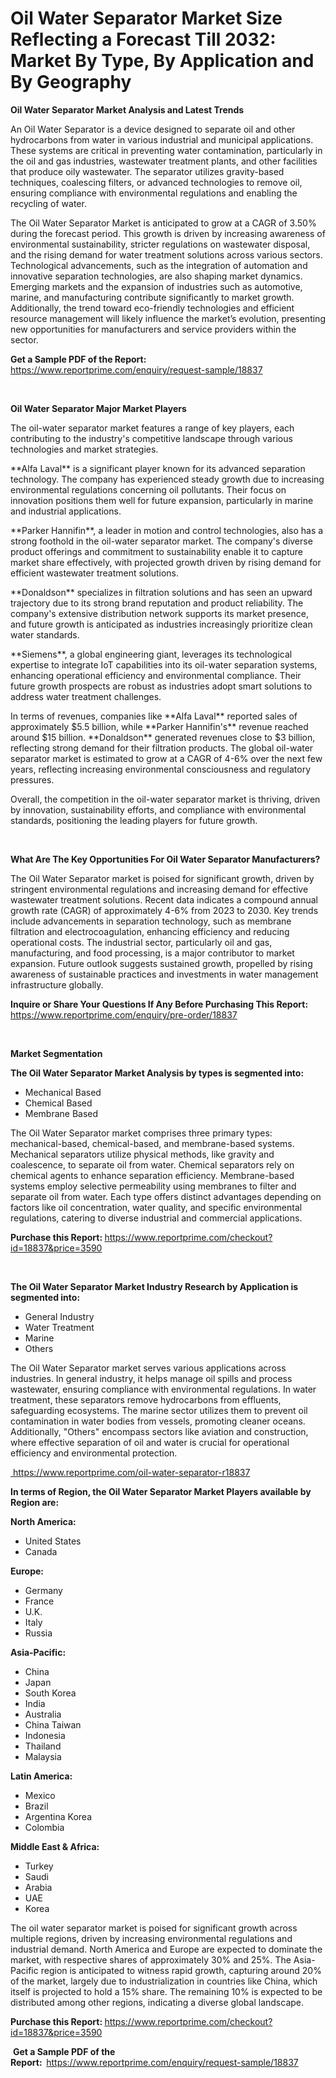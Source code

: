 <p><h1>Oil Water Separator Market Size Reflecting a Forecast Till 2032: Market By Type, By Application and By Geography</h1></p><p><strong>Oil Water Separator Market Analysis and Latest Trends</strong></p>
<p><p>An Oil Water Separator is a device designed to separate oil and other hydrocarbons from water in various industrial and municipal applications. These systems are critical in preventing water contamination, particularly in the oil and gas industries, wastewater treatment plants, and other facilities that produce oily wastewater. The separator utilizes gravity-based techniques, coalescing filters, or advanced technologies to remove oil, ensuring compliance with environmental regulations and enabling the recycling of water.</p><p>The Oil Water Separator Market is anticipated to grow at a CAGR of 3.50% during the forecast period. This growth is driven by increasing awareness of environmental sustainability, stricter regulations on wastewater disposal, and the rising demand for water treatment solutions across various sectors. Technological advancements, such as the integration of automation and innovative separation technologies, are also shaping market dynamics. Emerging markets and the expansion of industries such as automotive, marine, and manufacturing contribute significantly to market growth. Additionally, the trend toward eco-friendly technologies and efficient resource management will likely influence the market’s evolution, presenting new opportunities for manufacturers and service providers within the sector.</p></p>
<p><strong>Get a Sample PDF of the Report:&nbsp;</strong> <a href="https://www.reportprime.com/enquiry/request-sample/18837?utm_campaign=4604&utm_medium=2&utm_source=Github&utm_content=ia&utm_term=19052025&utm_id=oil-water-separator">https://www.reportprime.com/enquiry/request-sample/18837</a></p>
<p>&nbsp;</p>
<p><strong>Oil Water Separator Major Market Players</strong></p>
<p><p>The oil-water separator market features a range of key players, each contributing to the industry's competitive landscape through various technologies and market strategies. </p><p>**Alfa Laval** is a significant player known for its advanced separation technology. The company has experienced steady growth due to increasing environmental regulations concerning oil pollutants. Their focus on innovation positions them well for future expansion, particularly in marine and industrial applications.</p><p>**Parker Hannifin**, a leader in motion and control technologies, also has a strong foothold in the oil-water separator market. The company's diverse product offerings and commitment to sustainability enable it to capture market share effectively, with projected growth driven by rising demand for efficient wastewater treatment solutions.</p><p>**Donaldson** specializes in filtration solutions and has seen an upward trajectory due to its strong brand reputation and product reliability. The company's extensive distribution network supports its market presence, and future growth is anticipated as industries increasingly prioritize clean water standards.</p><p>**Siemens**, a global engineering giant, leverages its technological expertise to integrate IoT capabilities into its oil-water separation systems, enhancing operational efficiency and environmental compliance. Their future growth prospects are robust as industries adopt smart solutions to address water treatment challenges.</p><p>In terms of revenues, companies like **Alfa Laval** reported sales of approximately $5.5 billion, while **Parker Hannifin's** revenue reached around $15 billion. **Donaldson** generated revenues close to $3 billion, reflecting strong demand for their filtration products. The global oil-water separator market is estimated to grow at a CAGR of 4-6% over the next few years, reflecting increasing environmental consciousness and regulatory pressures. </p><p>Overall, the competition in the oil-water separator market is thriving, driven by innovation, sustainability efforts, and compliance with environmental standards, positioning the leading players for future growth.</p></p>
<p>&nbsp;</p>
<p><strong>What Are The Key Opportunities For Oil Water Separator Manufacturers?</strong></p>
<p><p>The Oil Water Separator market is poised for significant growth, driven by stringent environmental regulations and increasing demand for effective wastewater treatment solutions. Recent data indicates a compound annual growth rate (CAGR) of approximately 4-6% from 2023 to 2030. Key trends include advancements in separation technology, such as membrane filtration and electrocoagulation, enhancing efficiency and reducing operational costs. The industrial sector, particularly oil and gas, manufacturing, and food processing, is a major contributor to market expansion. Future outlook suggests sustained growth, propelled by rising awareness of sustainable practices and investments in water management infrastructure globally.</p></p>
<p><strong>Inquire or Share Your Questions If Any Before Purchasing This Report:</strong> <a href="https://www.reportprime.com/enquiry/pre-order/18837?utm_campaign=4604&utm_medium=2&utm_source=Github&utm_content=ia&utm_term=19052025&utm_id=oil-water-separator">https://www.reportprime.com/enquiry/pre-order/18837</a></p>
<p>&nbsp;</p>
<p><strong>Market Segmentation</strong></p>
<p><strong>The Oil Water Separator Market Analysis by types is segmented into:</strong></p>
<p><ul><li>Mechanical Based</li><li>Chemical Based</li><li>Membrane Based</li></ul></p>
<p><p>The Oil Water Separator market comprises three primary types: mechanical-based, chemical-based, and membrane-based systems. Mechanical separators utilize physical methods, like gravity and coalescence, to separate oil from water. Chemical separators rely on chemical agents to enhance separation efficiency. Membrane-based systems employ selective permeability using membranes to filter and separate oil from water. Each type offers distinct advantages depending on factors like oil concentration, water quality, and specific environmental regulations, catering to diverse industrial and commercial applications.</p></p>
<p><strong>Purchase this Report:&nbsp;</strong><a href="https://www.reportprime.com/checkout?id=18837&price=3590&utm_campaign=4604&utm_medium=2&utm_source=Github&utm_content=ia&utm_term=19052025&utm_id=oil-water-separator">https://www.reportprime.com/checkout?id=18837&price=3590</a></p>
<p>&nbsp;</p>
<p><strong>The Oil Water Separator Market Industry Research by Application is segmented into:</strong></p>
<p><ul><li>General Industry</li><li>Water Treatment</li><li>Marine</li><li>Others</li></ul></p>
<p><p>The Oil Water Separator market serves various applications across industries. In general industry, it helps manage oil spills and process wastewater, ensuring compliance with environmental regulations. In water treatment, these separators remove hydrocarbons from effluents, safeguarding ecosystems. The marine sector utilizes them to prevent oil contamination in water bodies from vessels, promoting cleaner oceans. Additionally, "Others" encompass sectors like aviation and construction, where effective separation of oil and water is crucial for operational efficiency and environmental protection.</p></p>
<p><a href="https://www.reportprime.com/oil-water-separator-r18837?utm_campaign=4604&utm_medium=2&utm_source=Github&utm_content=ia&utm_term=19052025&utm_id=oil-water-separator">&nbsp;https://www.reportprime.com/oil-water-separator-r18837</a></p>
<p><strong>In terms of Region, the Oil Water Separator Market Players available by Region are:</strong></p>
<p>
    <p> <strong> North America: </strong>
        <ul>
            <li>United States</li>
            <li>Canada</li>
        </ul>
        </p> 
    <p> <strong> Europe: </strong>
        <ul>
            <li>Germany</li>
            <li>France</li>
            <li>U.K.</li>
            <li>Italy</li>
            <li>Russia</li>
        </ul>
        </p> 
    <p> <strong> Asia-Pacific: </strong>
        <ul>
            <li>China</li>
            <li>Japan</li>
            <li>South Korea</li>
            <li>India</li>
            <li>Australia</li>
            <li>China Taiwan</li>
            <li>Indonesia</li>
            <li>Thailand</li>
            <li>Malaysia</li>
        </ul>
        </p> 
    <p> <strong> Latin America: </strong>
        <ul>
            <li>Mexico</li>
            <li>Brazil</li>
            <li>Argentina Korea</li>
            <li>Colombia</li>
        </ul>
        </p> 
    <p> <strong> Middle East & Africa: </strong>
        <ul>
            <li>Turkey</li>
            <li>Saudi</li>
            <li>Arabia</li>
            <li>UAE</li>
            <li>Korea</li>
        </ul>
    </p>
    </p>
<p><p>The oil water separator market is poised for significant growth across multiple regions, driven by increasing environmental regulations and industrial demand. North America and Europe are expected to dominate the market, with respective shares of approximately 30% and 25%. The Asia-Pacific region is anticipated to witness rapid growth, capturing around 20% of the market, largely due to industrialization in countries like China, which itself is projected to hold a 15% share. The remaining 10% is expected to be distributed among other regions, indicating a diverse global landscape.</p></p>
<p><strong>Purchase this Report: </strong><a href="https://www.reportprime.com/checkout?id=18837&price=3590&utm_campaign=4604&utm_medium=2&utm_source=Github&utm_content=ia&utm_term=19052025&utm_id=oil-water-separator">https://www.reportprime.com/checkout?id=18837&price=3590</a></p>
<p>&nbsp;<strong>Get a Sample PDF of the Report:&nbsp;&nbsp;</strong><a href="https://www.reportprime.com/enquiry/request-sample/18837?utm_campaign=4604&utm_medium=2&utm_source=Github&utm_content=ia&utm_term=19052025&utm_id=oil-water-separator">https://www.reportprime.com/enquiry/request-sample/18837</a></p>
<p><strong></strong></p>
<p><p></p><p></p><p></p></p>